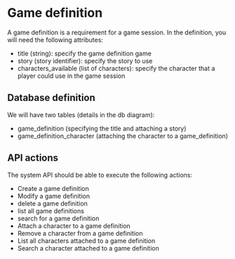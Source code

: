 # Game definition

A game definition is a requirement for a game session.
In the definition, you will need the following attributes:

 - title (string): specify the game definition game
 - story (story identifier): specify the story to use
 - characters_available (list of characters): specify the character that a player could use in the game session

## Database definition

We will have two tables (details in the db diagram):

 - game_definition (specifying the title and attaching a story)
 - game_definition_character (attaching the character to a game_definition)

## API actions

The system API should be able to execute the following actions:

 - Create a game definition
 - Modify a game definition
 - delete a game definition
 - list all game definitions
 - search for a game definition
 - Attach a character to a game definition
 - Remove a character from a game definition
 - List all characters attached to a game definition
 - Search a character attached to a game definition